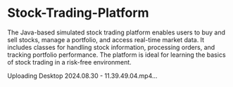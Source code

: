 # Stock-Trading-Platform
The Java-based simulated stock trading platform enables users to buy and sell stocks, manage a portfolio, and access real-time market data. It includes classes for handling stock information, processing orders, and tracking portfolio performance. The platform is ideal for learning the basics of stock trading in a risk-free environment.

Uploading Desktop 2024.08.30 - 11.39.49.04.mp4…

